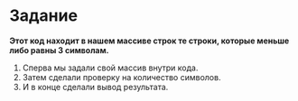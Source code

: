 # Задание

**Этот код находит в нашем массиве строк те строки, которые меньше либо равны 3 символам.**
1. Сперва мы задали свой массив внутри кода.
2. Затем сделали проверку на количество символов.
3. И в конце сделали вывод результата.
